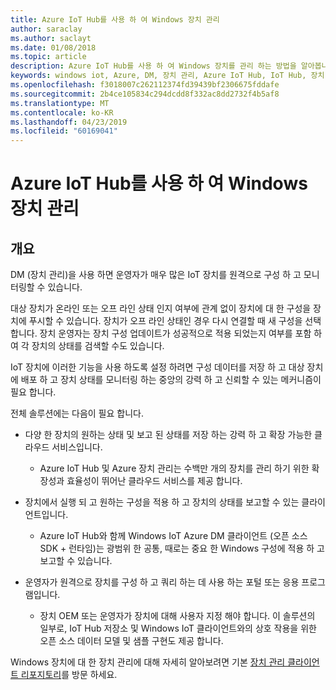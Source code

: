 ```yaml
---
title: Azure IoT Hub를 사용 하 여 Windows 장치 관리
author: saraclay
ms.author: saclayt
ms.date: 01/08/2018
ms.topic: article
description: Azure IoT Hub를 사용 하 여 Windows 장치를 관리 하는 방법을 알아봅니다.
keywords: windows iot, Azure, DM, 장치 관리, Azure IoT Hub, IoT Hub, 장치 상태
ms.openlocfilehash: f3018007c262112374fd39439bf2306675fddafe
ms.sourcegitcommit: 2b4ce105834c294dcdd8f332ac8dd2732f4b5af8
ms.translationtype: MT
ms.contentlocale: ko-KR
ms.lasthandoff: 04/23/2019
ms.locfileid: "60169041"
---
```

# <a name="manage-your-windows-devices-with-the-azure-iot-hub"></a>Azure IoT Hub를 사용 하 여 Windows 장치 관리

## <a name="overview"></a>개요
DM (장치 관리)을 사용 하면 운영자가 매우 많은 IoT 장치를 원격으로 구성 하 고 모니터링할 수 있습니다.

대상 장치가 온라인 또는 오프 라인 상태 인지 여부에 관계 없이 장치에 대 한 구성을 장치에 푸시할 수 있습니다. 장치가 오프 라인 상태인 경우 다시 연결할 때 새 구성을 선택 합니다. 장치 운영자는 장치 구성 업데이트가 성공적으로 적용 되었는지 여부를 포함 하 여 각 장치의 상태를 검색할 수도 있습니다.

IoT 장치에 이러한 기능을 사용 하도록 설정 하려면 구성 데이터를 저장 하 고 대상 장치에 배포 하 고 장치 상태를 모니터링 하는 중앙의 강력 하 고 신뢰할 수 있는 메커니즘이 필요 합니다.

전체 솔루션에는 다음이 필요 합니다.

* 다양 한 장치의 원하는 상태 및 보고 된 상태를 저장 하는 강력 하 고 확장 가능한 클라우드 서비스입니다.
  * Azure IoT Hub 및 Azure 장치 관리는 수백만 개의 장치를 관리 하기 위한 확장성과 효율성이 뛰어난 클라우드 서비스를 제공 합니다.

* 장치에서 실행 되 고 원하는 구성을 적용 하 고 장치의 상태를 보고할 수 있는 클라이언트입니다.
  * Azure IoT Hub와 함께 Windows IoT Azure DM 클라이언트 (오픈 소스 SDK + 런타임)는 광범위 한 공통, 때로는 중요 한 Windows 구성에 적용 하 고 보고할 수 있습니다.

* 운영자가 원격으로 장치를 구성 하 고 쿼리 하는 데 사용 하는 포털 또는 응용 프로그램입니다.
  * 장치 OEM 또는 운영자가 장치에 대해 사용자 지정 해야 합니다. 이 솔루션의 일부로, IoT Hub 저장소 및 Windows IoT 클라이언트와의 상호 작용을 위한 오픈 소스 데이터 모델 및 샘플 구현도 제공 합니다.

Windows 장치에 대 한 장치 관리에 대해 자세히 알아보려면 기본 [장치 관리 클라이언트 리포지토리](https://github.com/ms-iot/iot-core-azure-dm-client/tree/master)를 방문 하세요.
